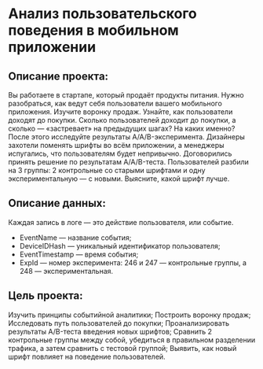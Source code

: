 # Анализ пользовательского поведения в мобильном приложении
## Описание проекта:

Вы работаете в стартапе, который продаёт продукты питания. Нужно разобраться, как ведут себя пользователи вашего мобильного приложения. Изучите воронку продаж. Узнайте, как пользователи доходят до покупки. Сколько пользователей доходит до покупки, а сколько — «застревает» на предыдущих шагах? На каких именно? После этого исследуйте результаты A/A/B-эксперимента. Дизайнеры захотели поменять шрифты во всём приложении, а менеджеры испугались, что пользователям будет непривычно. Договорились принять решение по результатам A/A/B-теста. Пользователей разбили на 3 группы: 2 контрольные со старыми шрифтами и одну экспериментальную — с новыми. Выясните, какой шрифт лучше.

## Описание данных:
Каждая запись в логе — это действие пользователя, или событие. 
* EventName — название события;
* DeviceIDHash — уникальный идентификатор пользователя;
* EventTimestamp — время события;
* ExpId — номер эксперимента: 246 и 247 — контрольные группы, а 248 — экспериментальная.

## Цель проекта:
Изучить принципы событийной аналитики;
Построить воронку продаж;
Исследовать путь пользователей до покупки;
Проанализировать результаты A/B-теста введения новых шрифтов;
Сравнить 2 контрольные группы между собой, убедиться в правильном разделении трафика, а затем сравнить с тестовой группой;
Выявить, как новый шрифт повлияет на поведение пользователей.
